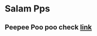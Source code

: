 # Salam Pps
## Peepee Poo poo check [link](https://www.youtube.com/watch?v=ChXliJT5XkA&ab_channel=GoLuB) 